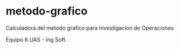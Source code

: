 # metodo-grafico
Calculadora del metodo grafico para Investigacion de Operaciones

Equipo 8 UAS - Ing Soft.
